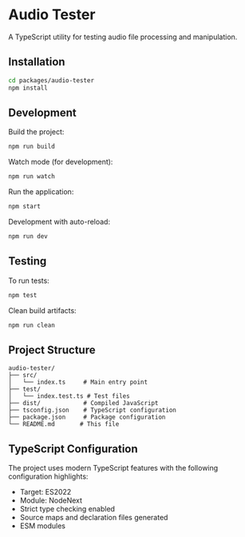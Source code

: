# Audio Tester

A TypeScript utility for testing audio file processing and manipulation.

## Installation

```bash
cd packages/audio-tester
npm install
```

## Development

Build the project:
```bash
npm run build
```

Watch mode (for development):
```bash
npm run watch
```

Run the application:
```bash
npm start
```

Development with auto-reload:
```bash
npm run dev
```

## Testing

To run tests:
```bash
npm test
```

Clean build artifacts:
```bash
npm run clean
```

## Project Structure

```
audio-tester/
├── src/
│   └── index.ts     # Main entry point
├── test/
│   └── index.test.ts # Test files
├── dist/            # Compiled JavaScript
├── tsconfig.json    # TypeScript configuration
├── package.json     # Package configuration
└── README.md       # This file
```

## TypeScript Configuration

The project uses modern TypeScript features with the following configuration highlights:
- Target: ES2022
- Module: NodeNext
- Strict type checking enabled
- Source maps and declaration files generated
- ESM modules 